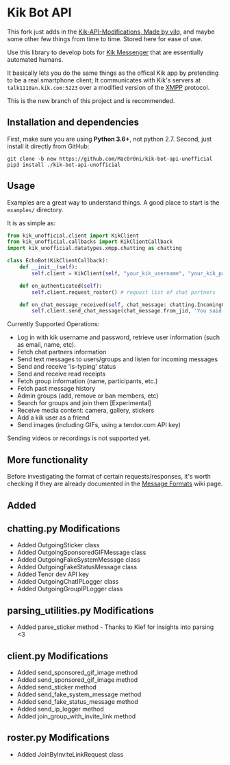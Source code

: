 # Kik Bot API #
This fork just adds in the [Kik-API-Modifications, Made by vilq](https://github.com/VyIq/Kik-API-Modifications), and maybe some other few things from time to time.
Stored here for ease of use.

Use this library to develop bots for [Kik Messenger](https://www.kik.com) that are essentially automated humans.

It basically lets you do the same things as the offical Kik app by pretending to be a real smartphone client; It communicates with Kik's servers at `talk1110an.kik.com:5223` over a modified version of the [XMPP](https://xmpp.org/about/technology-overview.html) protocol.

This is the new branch of this project and is recommended.
## Installation and dependencies ##
First, make sure you are using **Python 3.6+**, not python 2.7. Second, just install it directly from GitHub:
```
git clone -b new https://github.com/Mac0r0ni/kik-bot-api-unofficial
pip3 install ./kik-bot-api-unofficial
```
## Usage ##
Examples are a great way to understand things. A good place to start is the `examples/` directory. 

It is as simple as:
```python
from kik_unofficial.client import KikClient
from kik_unofficial.callbacks import KikClientCallback
import kik_unofficial.datatypes.xmpp.chatting as chatting

class EchoBot(KikClientCallback):
    def __init__(self):
        self.client = KikClient(self, "your_kik_username", "your_kik_password")

    def on_authenticated(self):
        self.client.request_roster() # request list of chat partners

    def on_chat_message_received(self, chat_message: chatting.IncomingChatMessage):
        self.client.send_chat_message(chat_message.from_jid, 'You said "{}"!'.format(chat_message.body))
```
Currently Supported Operations:
- Log in with kik username and password, retrieve user information (such as email, name, etc).
- Fetch chat partners information
- Send text messages to users/groups and listen for incoming messages
- Send and receive 'is-typing' status
- Send and receive read receipts
- Fetch group information (name, participants, etc.)
- Fetch past message history
- Admin groups (add, remove or ban members, etc)
- Search for groups and join them [Experimental]
- Receive media content: camera, gallery, stickers
- Add a kik user as a friend
- Send images (including GIFs, using a tendor.com API key)

Sending videos or recordings is not supported yet.

## More functionality
Before investigating the format of certain requests/responses, it's worth checking if they are already documented in the [Message Formats](https://github.com/tomer8007/kik-bot-api-unofficial/wiki/Message-Formats) wiki page.

## Added


## chatting.py Modifications
- Added OutgoingSticker class
- Added OutgoingSponsoredGIFMessage class
- Added OutgoingFakeSystemMessage class
- Added OutgoingFakeStatusMessage class
- Added Tenor dev API key
- Added OutgoingChatIPLogger class
- Added OutgoingGroupIPLogger class

## parsing_utilities.py Modifications
- Added parse_sticker method - Thanks to Kief for insights into parsing <3

## client.py Modifications
- Added send_sponsored_gif_image method
- Added send_sponsored_gif_image method
- Added send_sticker method
- Added send_fake_system_message method
- Added send_fake_status_message method
- Added send_ip_logger method
- Added join_group_with_invite_link method
## roster.py Modifications
- Added JoinByInviteLinkRequest class
